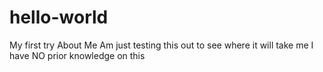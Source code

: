 # hello-world
My first try
About Me
Am just testing this out to see where it will take me
I have NO prior knowledge on this
